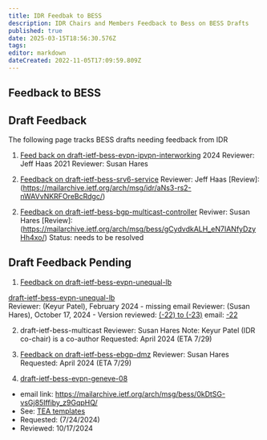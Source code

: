```yaml
---
title: IDR Feedbak to BESS 
description: IDR Chairs and Members Feedback to Bess on BESS Drafts
published: true
date: 2025-03-15T18:56:30.576Z
tags: 
editor: markdown
dateCreated: 2022-11-05T17:09:59.809Z
---
```


## Feedback to BESS 

## Draft Feedback 

The following page tracks BESS drafts needing feedback from IDR

1.  [Feed back on draft-ietf-bess-evpn-ipvpn-interworking](/group/idr/Feedback-to-BESS/evpn-ipvpn-interworking-feedback)
   2024 Reviewer: Jeff Haas 
   2021 Reviewer: Susan Hares 
      
2.  [Feedback on draft-ietf-bess-srv6-service](/group/idr/draft-ietf-bess-srv6-services)
  Reviewer: Jeff Haas 
  [Review]:(https://mailarchive.ietf.org/arch/msg/idr/aNs3-rs2-nWAVvNKRFOreBcRdgc/)

 2) [Feedback on draft-ietf-bess-bgp-multicast-controller](/group/idr/draft-ietf-bess-bgp-multicast-controller)
 Reviwer: Susan Hares
 [Review]:(https://mailarchive.ietf.org/arch/msg/bess/gCydvdkALH_eN7IANfyDzyHh4xo/)
 Status: needs to be resolved 
  
  ## Draft Feedback Pending
  
1) [Feedback on draft-ietf-bess-evpn-unequal-lb](/group/idr/draft-ietf-bess-evpn-unequal-lb)
 
 [draft-ietf-bess-evpn-unequal-lb ](https://datatracker.ietf.org/doc/draft-ietf-bess-evpn-unequal-lb/)    
 Reviewer: (Keyur Patel), February 2024 - missing email 
 Reviewer: (Susan Hares), October 17, 2024 - 
 Version reviewed: [(-22) to (-23)](group/idr/draft-ietf-bess-evpn-unequal-lb)
 email: [-22](https://mailarchive.ietf.org/arch/msg/bess/4iVjl_uu50uGMppbCRNvhd9Q2mE/)
 
 
 2) draft-ietf-bess-multicast 
 Reviewer: Susan Hares
 Note: Keyur Patel (IDR co-chair) is a co-author 
 Requested: April 2024 (ETA 7/29) 
 
 2) [Feedback on draft-ietf-bess-ebgp-dmz](/group/idr/draft-ietf-bess-ebgp-dmz)
 Reviewer:  Susan Hares 
 Requested: April 2024 (ETA 7/29) 
 
 
 3) [draft-ietf-bess-evpn-geneve-08](https://datatracker.ietf.org/doc/html/draft-ietf-bess-evpn-geneve-08)

-  email link: https://mailarchive.ietf.org/arch/msg/bess/0kDtSG-vsGj85Iffiby_z9GqpHQ/
-    See: [TEA templates](/group/idr/TEA-templates)
-    Requested: (7/24/2024) 
-    Reviewed: 10/17/2024 
